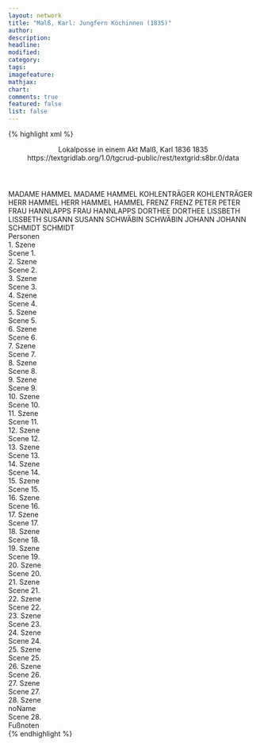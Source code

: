 ```yaml
---
layout: network
title: "Malß, Karl: Jungfern Köchinnen (1835)"
author:
description:
headline:
modified:
category:
tags:
imagefeature: 
mathjax: 
chart: 
comments: true
featured: false
list: false
---
```

{% highlight xml %}
<?xml-model href="https://raw.githubusercontent.com/DLiNa/project/master/rules/lina.rnc"?><?xml-model href="https://raw.githubusercontent.com/DLiNa/project/master/rules/lina.sch"?>
<play xmlns="http://lina.digital">
  <header>
    <title>Jungfern Köchinnen</title>
    <subtitle>Lokalposse in einem Akt</subtitle>
    <genretitle/>
    <author>Malß, Karl</author>
    <date type="print" when="1836">1836</date>
    <date type="premiere" when="1835">1835</date>
    <date type="written"/>
    <source>https://textgridlab.org/1.0/tgcrud-public/rest/textgrid:s8br.0/data</source>
  </header>
  <personae>
    <character>
      <name>MADAME HAMMEL</name>
      <alias xml:id="madame_hammel">
        <name>MADAME HAMMEL</name>
      </alias>
    </character>
    <character>
      <name>KOHLENTRÄGER</name>
      <alias xml:id="kohlenträger">
        <name>KOHLENTRÄGER</name>
      </alias>
    </character>
    <character>
      <name>HERR HAMMEL</name>
      <alias xml:id="herr_hammel">
        <name>HERR HAMMEL</name>
      </alias>
      <alias xml:id="hammel">
        <name>HAMMEL</name>
      </alias>
    </character>
    <character>
      <name>FRENZ</name>
      <alias xml:id="frenz">
        <name>FRENZ</name>
      </alias>
    </character>
    <character>
      <name>PETER</name>
      <alias xml:id="peter">
        <name>PETER</name>
      </alias>
    </character>
    <character>
      <name>FRAU HANNLAPPS</name>
      <alias xml:id="frau_hannlapps">
        <name>FRAU HANNLAPPS</name>
      </alias>
    </character>
    <character>
      <name>DORTHEE</name>
      <alias xml:id="dorthee">
        <name>DORTHEE</name>
      </alias>
    </character>
    <character>
      <name>LISSBETH</name>
      <alias xml:id="lissbeth">
        <name>LISSBETH</name>
      </alias>
    </character>
    <character>
      <name>SUSANN</name>
      <alias xml:id="susann">
        <name>SUSANN</name>
      </alias>
    </character>
    <character>
      <name>SCHWÄBIN</name>
      <alias xml:id="schwäbin">
        <name>SCHWÄBIN</name>
      </alias>
    </character>
    <character>
      <name>JOHANN</name>
      <alias xml:id="johann">
        <name>JOHANN</name>
      </alias>
    </character>
    <character>
      <name>SCHMIDT</name>
      <alias xml:id="schmidt">
        <name>SCHMIDT</name>
      </alias>
    </character>
  </personae>
  <text>
    <div>
      <head>Personen</head>
    </div>
    <div>
      <head>1. Szene</head>
      <div>
        <head>Scene 1.</head>
        <sp who="#madame_hammel">
          <amount n="3" unit="speech_acts"/>
          <amount n="80" unit="words"/>
          <amount n="1" unit="lines"/>
          <amount n="394" unit="chars"/>
        </sp>
        <sp who="#kohlenträger">
          <amount n="3" unit="speech_acts"/>
          <amount n="75" unit="words"/>
          <amount n="2" unit="lines"/>
          <amount n="359" unit="chars"/>
        </sp>
      </div>
    </div>
    <div>
      <head>2. Szene</head>
      <div>
        <head>Scene 2.</head>
        <sp who="#madame_hammel">
          <amount n="2" unit="speech_acts"/>
          <amount n="199" unit="words"/>
          <amount n="1022" unit="chars"/>
        </sp>
        <sp who="#herr_hammel">
          <amount n="1" unit="speech_acts"/>
          <amount n="1" unit="words"/>
          <amount n="1" unit="lines"/>
          <amount n="6" unit="chars"/>
        </sp>
      </div>
    </div>
    <div>
      <head>3. Szene</head>
      <div>
        <head>Scene 3.</head>
        <sp who="#hammel">
          <amount n="11" unit="speech_acts"/>
          <amount n="390" unit="words"/>
          <amount n="5" unit="lines"/>
          <amount n="1940" unit="chars"/>
        </sp>
        <sp who="#madame_hammel">
          <amount n="10" unit="speech_acts"/>
          <amount n="166" unit="words"/>
          <amount n="6" unit="lines"/>
          <amount n="798" unit="chars"/>
        </sp>
      </div>
    </div>
    <div>
      <head>4. Szene</head>
      <div>
        <head>Scene 4.</head>
        <sp who="#frenz">
          <amount n="1" unit="speech_acts"/>
          <amount n="17" unit="words"/>
          <amount n="1" unit="lines"/>
          <amount n="83" unit="chars"/>
        </sp>
        <sp who="#madame_hammel">
          <amount n="2" unit="speech_acts"/>
          <amount n="22" unit="words"/>
          <amount n="2" unit="lines"/>
          <amount n="118" unit="chars"/>
        </sp>
        <sp who="#hammel">
          <amount n="1" unit="speech_acts"/>
          <amount n="2" unit="words"/>
          <amount n="1" unit="lines"/>
          <amount n="12" unit="chars"/>
        </sp>
      </div>
    </div>
    <div>
      <head>5. Szene</head>
      <div>
        <head>Scene 5.</head>
        <sp who="#frenz">
          <amount n="11" unit="speech_acts"/>
          <amount n="132" unit="words"/>
          <amount n="8" unit="lines"/>
          <amount n="651" unit="chars"/>
        </sp>
        <sp who="#madame_hammel">
          <amount n="11" unit="speech_acts"/>
          <amount n="275" unit="words"/>
          <amount n="5" unit="lines"/>
          <amount n="1347" unit="chars"/>
        </sp>
      </div>
    </div>
    <div>
      <head>6. Szene</head>
      <div>
        <head>Scene 6.</head>
        <sp who="#frenz">
          <amount n="1" unit="speech_acts"/>
          <amount n="129" unit="words"/>
          <amount n="673" unit="chars"/>
        </sp>
      </div>
    </div>
    <div>
      <head>7. Szene</head>
      <div>
        <head>Scene 7.</head>
        <sp who="#peter">
          <amount n="31" unit="speech_acts"/>
          <amount n="741" unit="words"/>
          <amount n="15" unit="lines"/>
          <amount n="3768" unit="chars"/>
        </sp>
        <sp who="#frenz">
          <amount n="30" unit="speech_acts"/>
          <amount n="433" unit="words"/>
          <amount n="23" unit="lines"/>
          <amount n="2168" unit="chars"/>
        </sp>
      </div>
    </div>
    <div>
      <head>8. Szene</head>
      <div>
        <head>Scene 8.</head>
        <sp who="#hammel">
          <amount n="2" unit="speech_acts"/>
          <amount n="13" unit="words"/>
          <amount n="2" unit="lines"/>
          <amount n="51" unit="chars"/>
        </sp>
        <sp who="#frenz">
          <amount n="1" unit="speech_acts"/>
        </sp>
        <sp who="#peter">
          <amount n="1" unit="speech_acts"/>
          <amount n="8" unit="words"/>
          <amount n="1" unit="lines"/>
          <amount n="35" unit="chars"/>
        </sp>
      </div>
    </div>
    <div>
      <head>9. Szene</head>
      <div>
        <head>Scene 9.</head>
        <sp who="#hammel">
          <amount n="13" unit="speech_acts"/>
          <amount n="285" unit="words"/>
          <amount n="8" unit="lines"/>
          <amount n="1408" unit="chars"/>
        </sp>
        <sp who="#frenz">
          <amount n="9" unit="speech_acts"/>
          <amount n="136" unit="words"/>
          <amount n="8" unit="lines"/>
          <amount n="657" unit="chars"/>
        </sp>
        <sp who="#madame_hammel">
          <amount n="3" unit="speech_acts"/>
          <amount n="24" unit="words"/>
          <amount n="3" unit="lines"/>
          <amount n="127" unit="chars"/>
        </sp>
      </div>
    </div>
    <div>
      <head>10. Szene</head>
      <div>
        <head>Scene 10.</head>
        <sp who="#frenz">
          <amount n="1" unit="speech_acts"/>
          <amount n="80" unit="words"/>
          <amount n="401" unit="chars"/>
        </sp>
      </div>
    </div>
    <div>
      <head>11. Szene</head>
      <div>
        <head>Scene 11.</head>
        <sp who="#frau_hannlapps">
          <amount n="17" unit="speech_acts"/>
          <amount n="304" unit="words"/>
          <amount n="10" unit="lines"/>
          <amount n="1555" unit="chars"/>
        </sp>
        <sp who="#frenz">
          <amount n="17" unit="speech_acts"/>
          <amount n="241" unit="words"/>
          <amount n="11" unit="lines"/>
          <amount n="1155" unit="chars"/>
        </sp>
      </div>
    </div>
    <div>
      <head>12. Szene</head>
      <div>
        <head>Scene 12.</head>
        <sp who="#madame_hammel">
          <amount n="11" unit="speech_acts"/>
          <amount n="139" unit="words"/>
          <amount n="7" unit="lines"/>
          <amount n="661" unit="chars"/>
        </sp>
        <sp who="#frenz">
          <amount n="6" unit="speech_acts"/>
          <amount n="36" unit="words"/>
          <amount n="4" unit="lines"/>
          <amount n="180" unit="chars"/>
        </sp>
        <sp who="#frau_hannlapps">
          <amount n="10" unit="speech_acts"/>
          <amount n="236" unit="words"/>
          <amount n="5" unit="lines"/>
          <amount n="1233" unit="chars"/>
        </sp>
      </div>
    </div>
    <div>
      <head>13. Szene</head>
      <div>
        <head>Scene 13.</head>
        <sp who="#frenz">
          <amount n="2" unit="speech_acts"/>
          <amount n="73" unit="words"/>
          <amount n="373" unit="chars"/>
        </sp>
        <sp who="#dorthee">
          <amount n="1" unit="speech_acts"/>
          <amount n="4" unit="words"/>
          <amount n="1" unit="lines"/>
          <amount n="26" unit="chars"/>
        </sp>
      </div>
    </div>
    <div>
      <head>14. Szene</head>
      <div>
        <head>Scene 14.</head>
        <sp who="#dorthee">
          <amount n="8" unit="speech_acts"/>
          <amount n="184" unit="words"/>
          <amount n="3" unit="lines"/>
          <amount n="860" unit="chars"/>
        </sp>
        <sp who="#frenz">
          <amount n="9" unit="speech_acts"/>
          <amount n="135" unit="words"/>
          <amount n="4" unit="lines"/>
          <amount n="659" unit="chars"/>
        </sp>
        <sp who="#madame_hammel">
          <amount n="2" unit="speech_acts"/>
          <amount n="19" unit="words"/>
          <amount n="2" unit="lines"/>
          <amount n="92" unit="chars"/>
        </sp>
        <sp who="#herr_hammel">
          <amount n="1" unit="speech_acts"/>
          <amount n="14" unit="words"/>
          <amount n="1" unit="lines"/>
          <amount n="63" unit="chars"/>
        </sp>
        <sp who="#hammel">
          <amount n="1" unit="speech_acts"/>
          <amount n="4" unit="words"/>
          <amount n="1" unit="lines"/>
          <amount n="19" unit="chars"/>
        </sp>
      </div>
    </div>
    <div>
      <head>15. Szene</head>
      <div>
        <head>Scene 15.</head>
        <sp who="#dorthee">
          <amount n="1" unit="speech_acts"/>
          <amount n="100" unit="words"/>
          <amount n="464" unit="chars"/>
        </sp>
      </div>
    </div>
    <div>
      <head>16. Szene</head>
      <div>
        <head>Scene 16.</head>
        <sp who="#frenz">
          <amount n="6" unit="speech_acts"/>
          <amount n="85" unit="words"/>
          <amount n="4" unit="lines"/>
          <amount n="413" unit="chars"/>
        </sp>
        <sp who="#dorthee">
          <amount n="6" unit="speech_acts"/>
          <amount n="71" unit="words"/>
          <amount n="5" unit="lines"/>
          <amount n="342" unit="chars"/>
        </sp>
        <sp who="#madame_hammel">
          <amount n="1" unit="speech_acts"/>
          <amount n="21" unit="words"/>
          <amount n="1" unit="lines"/>
          <amount n="92" unit="chars"/>
        </sp>
      </div>
    </div>
    <div>
      <head>17. Szene</head>
      <div>
        <head>Scene 17.</head>
        <sp who="#madame_hammel">
          <amount n="4" unit="speech_acts"/>
          <amount n="73" unit="words"/>
          <amount n="3" unit="lines"/>
          <amount n="348" unit="chars"/>
        </sp>
        <sp who="#frenz">
          <amount n="3" unit="speech_acts"/>
          <amount n="54" unit="words"/>
          <amount n="2" unit="lines"/>
          <amount n="275" unit="chars"/>
        </sp>
      </div>
    </div>
    <div>
      <head>18. Szene</head>
      <div>
        <head>Scene 18.</head>
        <sp who="#madame_hammel">
          <amount n="14" unit="speech_acts"/>
          <amount n="249" unit="words"/>
          <amount n="8" unit="lines"/>
          <amount n="1265" unit="chars"/>
        </sp>
        <sp who="#dorthee">
          <amount n="13" unit="speech_acts"/>
          <amount n="414" unit="words"/>
          <amount n="4" unit="lines"/>
          <amount n="2037" unit="chars"/>
        </sp>
        <sp who="#frenz">
          <amount n="1" unit="speech_acts"/>
        </sp>
      </div>
    </div>
    <div>
      <head>19. Szene</head>
      <div>
        <head>Scene 19.</head>
        <sp who="#madame_hammel">
          <amount n="2" unit="speech_acts"/>
          <amount n="31" unit="words"/>
          <amount n="2" unit="lines"/>
          <amount n="153" unit="chars"/>
        </sp>
        <sp who="#frenz">
          <amount n="5" unit="speech_acts"/>
          <amount n="72" unit="words"/>
          <amount n="4" unit="lines"/>
          <amount n="358" unit="chars"/>
        </sp>
        <sp who="#dorthee">
          <amount n="3" unit="speech_acts"/>
          <amount n="61" unit="words"/>
          <amount n="1" unit="lines"/>
          <amount n="288" unit="chars"/>
        </sp>
      </div>
    </div>
    <div>
      <head>20. Szene</head>
      <div>
        <head>Scene 20.</head>
        <sp who="#peter">
          <amount n="1" unit="speech_acts"/>
          <amount n="28" unit="words"/>
          <amount n="168" unit="chars"/>
        </sp>
        <sp who="#frenz">
          <amount n="1" unit="speech_acts"/>
          <amount n="58" unit="words"/>
          <amount n="269" unit="chars"/>
        </sp>
      </div>
    </div>
    <div>
      <head>21. Szene</head>
      <div>
        <head>Scene 21.</head>
        <sp who="#lissbeth">
          <amount n="5" unit="speech_acts"/>
          <amount n="79" unit="words"/>
          <amount n="3" unit="lines"/>
          <amount n="402" unit="chars"/>
        </sp>
        <sp who="#frenz">
          <amount n="4" unit="speech_acts"/>
          <amount n="45" unit="words"/>
          <amount n="4" unit="lines"/>
          <amount n="281" unit="chars"/>
        </sp>
        <sp who="#dorthee">
          <amount n="4" unit="speech_acts"/>
          <amount n="93" unit="words"/>
          <amount n="2" unit="lines"/>
          <amount n="436" unit="chars"/>
        </sp>
        <sp who="#peter">
          <amount n="3" unit="speech_acts"/>
          <amount n="28" unit="words"/>
          <amount n="3" unit="lines"/>
          <amount n="132" unit="chars"/>
        </sp>
        <sp who="#susann">
          <amount n="3" unit="speech_acts"/>
          <amount n="22" unit="words"/>
          <amount n="3" unit="lines"/>
          <amount n="113" unit="chars"/>
        </sp>
      </div>
    </div>
    <div>
      <head>22. Szene</head>
      <div>
        <head>Scene 22.</head>
        <sp who="#susann">
          <amount n="3" unit="speech_acts"/>
          <amount n="73" unit="words"/>
          <amount n="1" unit="lines"/>
          <amount n="376" unit="chars"/>
        </sp>
        <sp who="#frenz">
          <amount n="3" unit="speech_acts"/>
          <amount n="43" unit="words"/>
          <amount n="2" unit="lines"/>
          <amount n="199" unit="chars"/>
        </sp>
        <sp who="#dorthee">
          <amount n="4" unit="speech_acts"/>
          <amount n="89" unit="words"/>
          <amount n="2" unit="lines"/>
          <amount n="439" unit="chars"/>
        </sp>
        <sp who="#lissbeth">
          <amount n="2" unit="speech_acts"/>
          <amount n="29" unit="words"/>
          <amount n="1" unit="lines"/>
          <amount n="153" unit="chars"/>
        </sp>
        <sp who="#peter">
          <amount n="1" unit="speech_acts"/>
          <amount n="15" unit="words"/>
          <amount n="1" unit="lines"/>
          <amount n="79" unit="chars"/>
        </sp>
      </div>
    </div>
    <div>
      <head>23. Szene</head>
      <div>
        <head>Scene 23.</head>
        <sp who="#schwäbin">
          <amount n="14" unit="speech_acts"/>
          <amount n="112" unit="words"/>
          <amount n="11" unit="lines"/>
          <amount n="576" unit="chars"/>
        </sp>
        <sp who="#frenz">
          <amount n="13" unit="speech_acts"/>
          <amount n="181" unit="words"/>
          <amount n="11" unit="lines"/>
          <amount n="842" unit="chars"/>
        </sp>
        <sp who="#lissbeth">
          <amount n="5" unit="speech_acts"/>
          <amount n="63" unit="words"/>
          <amount n="4" unit="lines"/>
          <amount n="308" unit="chars"/>
        </sp>
        <sp who="#peter">
          <amount n="8" unit="speech_acts"/>
          <amount n="89" unit="words"/>
          <amount n="7" unit="lines"/>
          <amount n="438" unit="chars"/>
        </sp>
        <sp who="#dorthee">
          <amount n="3" unit="speech_acts"/>
          <amount n="34" unit="words"/>
          <amount n="2" unit="lines"/>
          <amount n="185" unit="chars"/>
        </sp>
        <sp who="#susann">
          <amount n="1" unit="speech_acts"/>
          <amount n="28" unit="words"/>
          <amount n="130" unit="chars"/>
        </sp>
      </div>
    </div>
    <div>
      <head>24. Szene</head>
      <div>
        <head>Scene 24.</head>
        <sp who="#johann">
          <amount n="1" unit="speech_acts"/>
          <amount n="14" unit="words"/>
          <amount n="1" unit="lines"/>
          <amount n="75" unit="chars"/>
        </sp>
        <sp who="#peter">
          <amount n="4" unit="speech_acts"/>
          <amount n="14" unit="words"/>
          <amount n="3" unit="lines"/>
          <amount n="69" unit="chars"/>
        </sp>
        <sp who="#frenz">
          <amount n="3" unit="speech_acts"/>
          <amount n="36" unit="words"/>
          <amount n="3" unit="lines"/>
          <amount n="174" unit="chars"/>
        </sp>
        <sp who="#schmidt">
          <amount n="1" unit="speech_acts"/>
          <amount n="33" unit="words"/>
          <amount n="161" unit="chars"/>
        </sp>
      </div>
    </div>
    <div>
      <head>25. Szene</head>
      <div>
        <head>Scene 25.</head>
        <sp who="#dorthee">
          <amount n="1" unit="speech_acts"/>
          <amount n="4" unit="words"/>
          <amount n="1" unit="lines"/>
          <amount n="19" unit="chars"/>
        </sp>
        <sp who="#lissbeth">
          <amount n="1" unit="speech_acts"/>
          <amount n="3" unit="words"/>
          <amount n="1" unit="lines"/>
          <amount n="11" unit="chars"/>
        </sp>
        <sp who="#susann">
          <amount n="1" unit="speech_acts"/>
          <amount n="14" unit="words"/>
          <amount n="1" unit="lines"/>
          <amount n="62" unit="chars"/>
        </sp>
      </div>
    </div>
    <div>
      <head>26. Szene</head>
      <div>
        <head>Scene 26.</head>
        <sp who="#frau_hannlapps">
          <amount n="5" unit="speech_acts"/>
          <amount n="70" unit="words"/>
          <amount n="4" unit="lines"/>
          <amount n="369" unit="chars"/>
        </sp>
        <sp who="#frenz">
          <amount n="10" unit="speech_acts"/>
          <amount n="228" unit="words"/>
          <amount n="7" unit="lines"/>
          <amount n="1173" unit="chars"/>
        </sp>
        <sp who="#dorthee">
          <amount n="6" unit="speech_acts"/>
          <amount n="52" unit="words"/>
          <amount n="6" unit="lines"/>
          <amount n="263" unit="chars"/>
        </sp>
        <sp who="#lissbeth">
          <amount n="2" unit="speech_acts"/>
          <amount n="21" unit="words"/>
          <amount n="2" unit="lines"/>
          <amount n="107" unit="chars"/>
        </sp>
        <sp who="#peter">
          <amount n="10" unit="speech_acts"/>
          <amount n="837" unit="words"/>
          <amount n="4" unit="lines"/>
          <amount n="4554" unit="chars"/>
        </sp>
        <sp who="#schwäbin">
          <amount n="2" unit="speech_acts"/>
        </sp>
        <sp who="#johann">
          <amount n="1" unit="speech_acts"/>
          <amount n="22" unit="words"/>
          <amount n="123" unit="chars"/>
        </sp>
        <sp who="#frau_hannlapps #frenz #dorthee #lissbeth #peter #schwäbin #johann #susann">
          <amount n="1" unit="speech_acts"/>
          <amount n="4" unit="words"/>
          <amount n="1" unit="lines"/>
          <amount n="13" unit="chars"/>
        </sp>
        <sp who="#susann">
          <amount n="1" unit="speech_acts"/>
          <amount n="11" unit="words"/>
          <amount n="1" unit="lines"/>
          <amount n="58" unit="chars"/>
        </sp>
      </div>
    </div>
    <div>
      <head>27. Szene</head>
      <div>
        <head>Scene 27.</head>
        <sp who="#peter">
          <amount n="6" unit="speech_acts"/>
          <amount n="123" unit="words"/>
          <amount n="5" unit="lines"/>
          <amount n="633" unit="chars"/>
        </sp>
        <sp who="#frenz">
          <amount n="9" unit="speech_acts"/>
          <amount n="142" unit="words"/>
          <amount n="6" unit="lines"/>
          <amount n="701" unit="chars"/>
        </sp>
        <sp who="#frau_hannlapps">
          <amount n="4" unit="speech_acts"/>
          <amount n="65" unit="words"/>
          <amount n="3" unit="lines"/>
          <amount n="349" unit="chars"/>
        </sp>
        <sp who="#madame_hammel">
          <amount n="13" unit="speech_acts"/>
          <amount n="167" unit="words"/>
          <amount n="11" unit="lines"/>
          <amount n="850" unit="chars"/>
        </sp>
        <sp who="#peter #frenz #frau_hannlapps #madame_hammel #hammel #dorthee">
          <amount n="2" unit="speech_acts"/>
          <amount n="22" unit="words"/>
          <amount n="2" unit="lines"/>
          <amount n="136" unit="chars"/>
        </sp>
        <sp who="#hammel">
          <amount n="7" unit="speech_acts"/>
          <amount n="86" unit="words"/>
          <amount n="6" unit="lines"/>
          <amount n="409" unit="chars"/>
        </sp>
        <sp who="#dorthee">
          <amount n="1" unit="speech_acts"/>
          <amount n="23" unit="words"/>
          <amount n="101" unit="chars"/>
        </sp>
      </div>
    </div>
    <div>
      <head>28. Szene</head>
      <div>
        <head>noName</head>
        <div>
          <head>Scene 28.</head>
          <sp who="#frenz">
            <amount n="2" unit="speech_acts"/>
            <amount n="101" unit="words"/>
            <amount n="2" unit="lines"/>
            <amount n="513" unit="chars"/>
          </sp>
          <sp who="#dorthee">
            <amount n="1" unit="speech_acts"/>
            <amount n="10" unit="words"/>
            <amount n="1" unit="lines"/>
            <amount n="49" unit="chars"/>
          </sp>
        </div>
        <div>
          <head>Fußnoten</head>
        </div>
      </div>
    </div>
  </text>
</play>
{% endhighlight %}